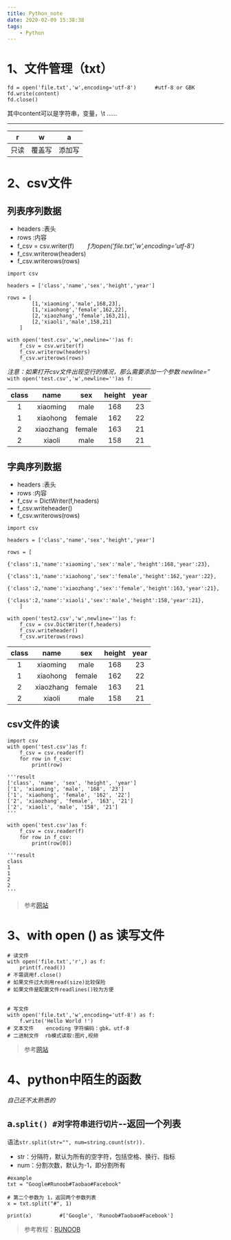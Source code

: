 ```yaml
---
title: Python_note
date: 2020-02-09 15:38:38
tags:
    - Python
---
```


# 1、文件管理（txt）
```
fd = open('file.txt','w',encoding='utf-8')      #utf-8 or GBK
fd.write(content)     
fd.close()
```
其中content可以是字符串，变量，\t ......
<hr/>

| r | w | a |
| :----: | :----: | :----: |
| 只读 | 覆盖写 | 添加写 |

# 2、csv文件
<!-- more -->
## 列表序列数据
* headers :表头
* rows :内容
* f_csv = csv.writer(f)&nbsp;&nbsp;&nbsp;&nbsp;&nbsp;&nbsp;&nbsp;&nbsp;*f为open('file.txt','w',encoding='utf-8')*
* f_csv.writerow(headers)
* f_csv.writerows(rows)
```
import csv

headers = ['class','name','sex','height','year']

rows = [
        [1,'xiaoming','male',168,23],
        [1,'xiaohong','female',162,22],
        [2,'xiaozhang','female',163,21],
        [2,'xiaoli','male',158,21]
    ]

with open('test.csv','w',newline='')as f:
    f_csv = csv.writer(f)
    f_csv.writerow(headers)
    f_csv.writerows(rows)
```
*注意：如果打开csv文件出现空行的情况，那么需要添加一个参数 newline=”*
`with open('test.csv','w',newline='')as f:`

| class | name | sex | height | year |
| :----: | :----: | :----: | :----: | :----: |				
|1|xiaoming|male|168|23|				
|1|xiaohong|female|162|22|				
|2|xiaozhang|female|163|21|
|2|xiaoli|male|158|21|

## 字典序列数据
* headers :表头
* rows :内容
* f_csv = DictWriter(f,headers)
* f_csv.writeheader()
* f_csv.writerows(rows)
```
import csv

headers = ['class','name','sex','height','year']

rows = [
        {'class':1,'name':'xiaoming','sex':'male','height':168,'year':23},
        {'class':1,'name':'xiaohong','sex':'female','height':162,'year':22},
        {'class':2,'name':'xiaozhang','sex':'female','height':163,'year':21},
        {'class':2,'name':'xiaoli','sex':'male','height':158,'year':21},
    ]

with open('test2.csv','w',newline='')as f:
    f_csv = csv.DictWriter(f,headers)
    f_csv.writeheader()
    f_csv.writerows(rows)
```
| class | name | sex | height | year |
| :----: | :----: | :----: | :----: | :----: |				
|1|xiaoming|male|168|23|				
|1|xiaohong|female|162|22|				
|2|xiaozhang|female|163|21|
|2|xiaoli|male|158|21|

## csv文件的读
```
import csv
with open('test.csv')as f:
    f_csv = csv.reader(f)
    for row in f_csv:
        print(row)

'''result
['class', 'name', 'sex', 'height', 'year']
['1', 'xiaoming', 'male', '168', '23']
['1', 'xiaohong', 'female', '162', '22']
['2', 'xiaozhang', 'female', '163', '21']
['2', 'xiaoli', 'male', '158', '21']
'''

with open('test.csv')as f:
    f_csv = csv.reader(f)
    for row in f_csv:
        print(row[0])

'''result
class
1
1
2
2
'''
```
>参考[网站](https://blog.csdn.net/katyusha1/article/details/81606175 "CSDN")

# 3、with open () as 读写文件
```
# 读文件
with open('file.txt','r',) as f:
    print(f.read())
# 不需调用f.close()
# 如果文件过大则用read(size)比较保险
# 如果文件是配置文件readlines()较为方便


# 写文件
with open('file.txt','w',encoding='utf-8') as f:
    f.write('Hello World !')
# 文本文件    encoding 字符编码：gbk，utf-8
# 二进制文件  rb模式读取:图片,视频
```

>参考[网站](https://blog.csdn.net/xrinosvip/article/details/82019844 "CSDN")


# 4、python中陌生的函数
*自己还不太熟悉的*
## a.`split() #对字符串进行切片`--返回一个列表


语法`str.split(str="", num=string.count(str)).`
* str：分隔符，默认为所有的空字符，包括空格、换行、指标
* num：分割次数，默认为-1，即分割所有
```
#example
txt = "Google#Runoob#Taobao#Facebook"
 
# 第二个参数为 1，返回两个参数列表
x = txt.split("#", 1)
 
print(x)         #['Google', 'Runoob#Taobao#Facebook']
```
>参考教程：[RUNOOB](https://www.runoob.com/python/att-string-split.html "runoob.com")
